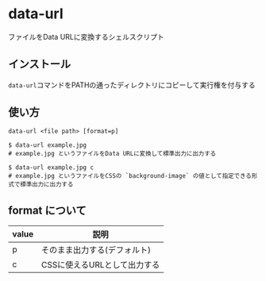 # data-url

ファイルをData URLに変換するシェルスクリプト

## インストール

`data-url`コマンドをPATHの通ったディレクトリにコピーして実行権を付与する

## 使い方

```
data-url <file path> [format=p]

$ data-url example.jpg
# example.jpg というファイルをData URLに変換して標準出力に出力する

$ data-url example.jpg c
# example.jpg というファイルをCSSの `background-image` の値として指定できる形式で標準出力に出力する
```

## format について

| value | 説明 |
| --- | --- |
| p | そのまま出力する(デフォルト) |
| c | CSSに使えるURLとして出力する |


